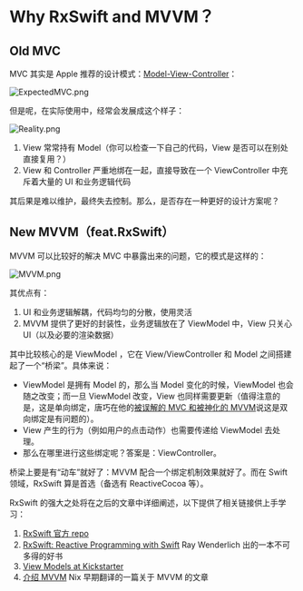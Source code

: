 # Why RxSwift and MVVM？

## Old MVC
MVC 其实是 Apple 推荐的设计模式：[Model-View-Controller](https://developer.apple.com/library/content/documentation/General/Conceptual/DevPedia-CocoaCore/MVC.html)：

![ExpectedMVC.png](https://i.loli.net/2017/08/31/59a82af4a5d43.png)

但是呢，在实际使用中，经常会发展成这个样子：

![Reality.png](https://i.loli.net/2017/08/31/59a82af531c9c.png)

1. View 常常持有 Model（你可以检查一下自己的代码，View 是否可以在别处直接复用？）
2. View 和 Controller 严重地绑在一起，直接导致在一个 ViewController 中充斥着大量的 UI 和业务逻辑代码

其后果是难以维护，最终失去控制。那么，是否存在一种更好的设计方案呢？

## New MVVM（feat.RxSwift）
MVVM 可以比较好的解决 MVC 中暴露出来的问题，它的模式是这样的：

![MVVM.png](https://i.loli.net/2017/08/31/59a829d908db8.png) 

其优点有：
1. UI 和业务逻辑解耦，代码均匀的分散，使用灵活
2. MVVM 提供了更好的封装性，业务逻辑放在了 ViewModel 中，View 只关心 UI（以及必要的渲染数据） 

其中比较核心的是 ViewModel ，它在 View/ViewController 和 Model 之间搭建起了一个“桥梁”。具体来说：
- ViewModel 是拥有 Model 的，那么当 Model 变化的时候，ViewModel 也会随之改变；而一旦 ViewModel 改变，View 也同样需要更新（值得注意的是，这是单向绑定，唐巧在他的[被误解的 MVC 和被神化的 MVVM](http://blog.devtang.com/2015/11/02/mvc-and-mvvm/)说这是双向绑定是有问题的）。
- View 产生的行为（例如用户的点击动作）也需要传递给 ViewModel 去处理。 
- 那么在哪里进行这些绑定呢？答案是：ViewController。

桥梁上要是有“动车”就好了：MVVM 配合一个绑定机制效果就好了。而在 Swift 领域，RxSwift 算是首选（备选有 ReactiveCocoa 等）。

RxSwift 的强大之处将在之后的文章中详细阐述，以下提供了相关链接供上手学习：

1. [RxSwift 官方 repo](https://github.com/ReactiveX/RxSwift)
2. [RxSwift: Reactive Programming with Swift](https://store.raywenderlich.com/products/rxswift) Ray Wenderlich 出的一本不可多得的好书
3. [View Models at Kickstarter](https://talk.objc.io/episodes/S01E47-view-models-at-kickstarter) 
4. [介绍 MVVM](https://github.com/nixzhu/dev-blog/blob/master/2014-06-10-mvvm.md) Nix 早期翻译的一篇关于 MVVM 的文章
